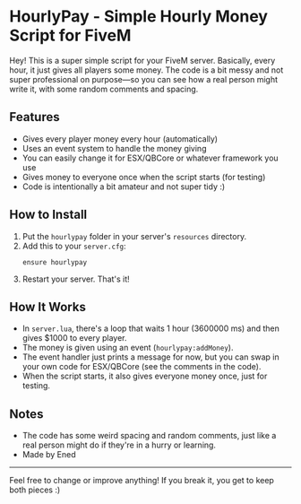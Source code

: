 # HourlyPay - Simple Hourly Money Script for FiveM

Hey! This is a super simple script for your FiveM server. Basically, every hour, it just gives all players some money. The code is a bit messy and not super professional on purpose—so you can see how a real person might write it, with some random comments and spacing.

## Features
- Gives every player money every hour (automatically)
- Uses an event system to handle the money giving
- You can easily change it for ESX/QBCore or whatever framework you use
- Gives money to everyone once when the script starts (for testing)
- Code is intentionally a bit amateur and not super tidy :)

## How to Install
1. Put the `hourlypay` folder in your server's `resources` directory.
2. Add this to your `server.cfg`:
   ```
   ensure hourlypay
   ```
3. Restart your server. That's it!

## How It Works
- In `server.lua`, there's a loop that waits 1 hour (3600000 ms) and then gives $1000 to every player.
- The money is given using an event (`hourlypay:addMoney`).
- The event handler just prints a message for now, but you can swap in your own code for ESX/QBCore (see the comments in the code).
- When the script starts, it also gives everyone money once, just for testing.

## Notes
- The code has some weird spacing and random comments, just like a real person might do if they're in a hurry or learning.
- Made by Ened

---
Feel free to change or improve anything! If you break it, you get to keep both pieces :) 
